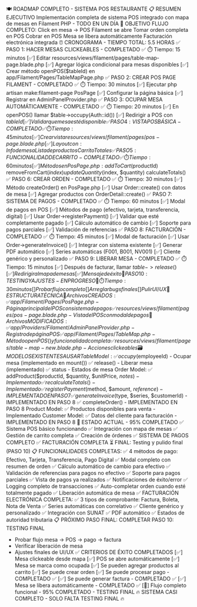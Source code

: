 🍽️ ROADMAP COMPLETO - SISTEMA POS RESTAURANTE
📋 RESUMEN EJECUTIVO
Implementación completa de sistema POS integrado con mapa de mesas en Filament PHP - TODO EN UN DÍA
🎯 OBJETIVO
FLUJO COMPLETO:
Click en mesa → POS Filament se abre
Tomar orden completa en POS
Cobrar en POS
Mesa se libera automáticamente
Facturación electrónica integrada
⏰ CRONOGRAMA - TIEMPO TOTAL: 5.5 HORAS
✅ PASO 1: HACER MESAS CLICKEABLES - COMPLETADO ✅
⏱️ Tiempo: 15 minutos
[✅] Editar resources/views/filament/pages/table-map-page.blade.php
[✅] Agregar lógica condicional para mesas disponibles
[✅] Crear método openPOS($tableId) en app/Filament/Pages/TableMapPage.php
✅ PASO 2: CREAR POS PAGE FILAMENT - COMPLETADO ✅
⏱️ Tiempo: 30 minutos
[✅] Ejecutar php artisan make:filament-page PosPage
[✅] Configurar la página básica
[✅] Registrar en AdminPanelProvider.php
✅ PASO 3: OCUPAR MESA AUTOMÁTICAMENTE - COMPLETADO ✅
⏱️ Tiempo: 20 minutos
[✅] En openPOS() llamar $table->occupy(Auth::id())
[✅] Redirigir a POS con $tableId
[✅] Validar que mesa esté disponible
✅ PASO 4: VISTA POS BÁSICA - COMPLETADO ✅
⏱️ Tiempo: 45 minutos
[✅] Crear vista resources/views/filament/pages/pos-page.blade.php
[✅] Layout con:
Info de mesa
Lista de productos
Carrito
Totales
✅ PASO 5: FUNCIONALIDAD DE CARRITO - COMPLETADO ✅
⏱️ Tiempo: 60 minutos
[✅] Métodos en PosPage.php:
addToCart($productId)
removeFromCart($index)
updateQuantity($index, $quantity)
calculateTotals()
✅ PASO 6: CREAR ORDEN - COMPLETADO ✅
⏱️ Tiempo: 30 minutos
[✅] Método createOrder() en PosPage.php
[✅] Usar Order::create() con datos de mesa
[✅] Agregar productos con OrderDetail::create()
✅ PASO 7: SISTEMA DE PAGOS - COMPLETADO ✅
⏱️ Tiempo: 60 minutos
[✅] Modal de pagos en POS
[✅] Métodos de pago (efectivo, tarjeta, transferencia, digital)
[✅] Usar Order->registerPayment()
[✅] Validar que esté completamente pagado
[✅] Cálculo automático de cambio
[✅] Soporte para pagos parciales
[✅] Validación de referencias
✅ PASO 8: FACTURACIÓN - COMPLETADO ✅
⏱️ Tiempo: 45 minutos
[✅] Modal de facturación
[✅] Usar Order->generateInvoice()
[✅] Integrar con sistema existente
[✅] Generar PDF automático
[✅] Series automáticas (F001, B001, NV001)
[✅] Cliente genérico y personalizado
✅ PASO 9: LIBERAR MESA - COMPLETADO ✅
⏱️ Tiempo: 15 minutos
[✅] Después de facturar, llamar $table->release()
[✅] Redirigir al mapa de mesas
[✅] Mensaje de éxito
🔴 PASO 10: TESTING Y AJUSTES - EN PROGRESO 🔴
⏱️ Tiempo: 30 minutos
[ ] Probar flujo completo
[ ] Arreglar bugs finales
[ ] Pulir UI/UX
🔧 ESTRUCTURA TÉCNICA
📁 Archivos CREADOS:
✅ app/Filament/Pages/PosPage.php - Página principal del POS con sistema de pagos
✅ resources/views/filament/pages/pos-page.blade.php - Vista del POS con modal de pagos
📁 Archivos MODIFICADOS:
✅ app/Providers/Filament/AdminPanelProvider.php - Registro de página POS
✅ app/Filament/Pages/TableMap.php - Método openPOS() y funcionalidad completa
✅ resources/views/filament/pages/table-map-new.blade.php - Acciones clickeables
🗃️ MODELOS EXISTENTES A USAR
Table Model:
✅ occupy($employeeId) - Ocupar mesa (implementado en mount())
✅ release() - Liberar mesa (implementado)
✅ status - Estados de mesa
Order Model:
✅ addProduct($productId, $quantity, $unitPrice, $notes) - Implementado
✅ recalculateTotals() - Implementado
✅ registerPayment($method, $amount, $reference) - IMPLEMENTADO EN PASO 7
✅ generateInvoice($type, $series, $customerId) - IMPLEMENTADO EN PASO 8
✅ completeOrder() - IMPLEMENTADO EN PASO 8
Product Model:
✅ Productos disponibles para venta - Implementado
Customer Model:
✅ Datos del cliente para facturación - IMPLEMENTADO EN PASO 8
🚀 ESTADO ACTUAL - 95% COMPLETADO
✅ Sistema POS básico funcionando
✅ Integración con mapa de mesas
✅ Gestión de carrito completa
✅ Creación de órdenes
✅ SISTEMA DE PAGOS COMPLETO
✅ FACTURACIÓN COMPLETA
⏳ FINAL: Testing y pulido final (PASO 10)
📋 FUNCIONALIDADES COMPLETAS:
✅ 4 métodos de pago: Efectivo, Tarjeta, Transferencia, Pago Digital
✅ Modal completo con resumen de orden
✅ Cálculo automático de cambio para efectivo
✅ Validación de referencias para pagos no efectivo
✅ Soporte para pagos parciales
✅ Vista de pagos ya realizados
✅ Notificaciones de éxito/error
✅ Logging completo de transacciones
✅ Auto-completar orden cuando esté totalmente pagado
✅ Liberación automática de mesa
✅ FACTURACIÓN ELECTRÓNICA COMPLETA:
✅ 3 tipos de comprobante: Factura, Boleta, Nota de Venta
✅ Series automáticas con correlativo
✅ Cliente genérico y personalizado
✅ Integración con SUNAT
✅ PDF automático
✅ Estados de autoridad tributaria
📋 PRÓXIMO PASO FINAL:
COMPLETAR PASO 10: TESTING FINAL
- Probar flujo mesa → POS → pago → factura
- Verificar liberación de mesa
- Ajustes finales de UI/UX
✅ CRITERIOS DE ÉXITO COMPLETADOS
[✅] Mesa clickeable desde mapa
[✅] POS se abre automáticamente
[✅] Mesa se marca como ocupada
[✅] Se pueden agregar productos al carrito
[✅] Se puede crear orden
[✅] Se puede procesar pago - COMPLETADO ✅
[✅] Se puede generar factura - COMPLETADO ✅
[✅] Mesa se libera automáticamente - COMPLETADO ✅
[🔴] Flujo completo funcional - 95% COMPLETADO - TESTING FINAL
🔥 SISTEMA CASI COMPLETO - SOLO FALTA TESTING FINAL 🔥

